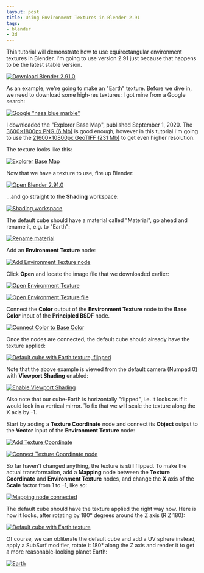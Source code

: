 ```yaml
---
layout: post
title: Using Environment Textures in Blender 2.91
tags:
- blender
- 3d
---
```


This tutorial will demonstrate how to use equirectangular environment textures
in Blender. I'm going to use version 2.91 just because that happens to be the
latest stable version.

[![Download Blender 2.91.0](/images/2020/download-blender-2.91.0.png)](https://www.blender.org/download/)

As an example, we're going to make an "Earth" texture. Before we dive in, we
need to download some high-res textures: I got mine from a Google search:

[![Google "nasa blue marble"](/images/2020/google-search-nasa-blue-marble.png)](https://www.google.com/search?q=nasa+blue+marble)

I downloaded the "Explorer Base Map", published September 1, 2020. The
[3600×1800px PNG (6 Mb)](https://visibleearth.nasa.gov/images/147190/explorer-base-map/147191l)
is good enough, however in this tutorial I'm going to use the
[21600×10800px GeoTIFF (231 Mb)](https://visibleearth.nasa.gov/images/147190/explorer-base-map/147192l)
to get even higher resolution.

The texture looks like this:

[![Explorer Base Map](/images/2020/eo-base-2020-clean-720x360.jpg)](https://visibleearth.nasa.gov/collection/1484/blue-marble)

Now that we have a texture to use, fire up Blender:

[![Open Blender 2.91.0](/images/2020/open-blender-2.91.0.png)](/images/2020/open-blender-2.91.0.png)

…and go straight to the **Shading** workspace:

[![Shading workspace](/images/2020/shading-workspace.png)](/images/2020/shading-workspace.png)

The default cube should have a material called "Material", go ahead and rename
it, e.g. to "Earth":

[![Rename material](/images/2020/rename-material.png)](/images/2020/rename-material.png)

Add an **Environment Texture** node:

[![Add Environment Texture node](/images/2020/add-environment-texture.png)](/images/2020/add-environment-texture.png)

Click **Open** and locate the image file that we downloaded earlier:

[![Open Environment Texture](/images/2020/open-environment-texture.png)](/images/2020/open-environment-texture.png)

[![Open Environment Texture file](/images/2020/open-environment-texture-file.png)](/images/2020/open-environment-texture-file.png)

Connect the **Color** output of the **Environment Texture** node to the **Base
Color** input of the **Principled BSDF** node.

[![Connect Color to Base Color](/images/2020/connect-color-to-base-color.png)](/images/2020/connect-color-to-base-color.png)

Once the nodes are connected, the default cube should already have the texture
applied:

[![Default cube with Earth texture, flipped](/images/2020/cube-with-earth-texture-flipped.png)](/images/2020/cube-with-earth-texture-flipped.png)

Note that the above example is viewed from the default camera (Numpad 0) with
**Viewport Shading** enabled:

[![Enable Viewport Shading](/images/2020/enable-viewport-shading.png)](/images/2020/enable-viewport-shading.png)

Also note that our cube-Earth is horizontally "flipped", i.e. it looks as if it
would look in a vertical mirror. To fix that we will scale the texture along
the X axis by -1.

Start by adding a **Texture Coordinate** node and connect its **Object** output
to the **Vector** input of the **Environment Texture** node:

[![Add Texture Coordinate](/images/2020/add-texture-coordinate.png)](/images/2020/add-texture-coordinate.png)

[![Connect Texture Coordinate node](/images/2020/connect-texture-coordinate.png)](/images/2020/connect-texture-coordinate.png)

So far haven't changed anything, the texture is still flipped. To make the
actual transformation, add a **Mapping** node between the **Texture
Coordinate** and **Environment Texture** nodes, and change the **X** axis of
the **Scale** factor from 1 to -1, like so:

[![Mapping node connected](/images/2020/mapping-node-connected.png)](/images/2020/mapping-node-connected.png)

The default cube should have the texture applied the right way now. Here is how
it looks, after rotating by 180° degrees around the Z axis (R Z 180):

[![Default cube with Earth texture](/images/2020/cube-with-earth-texture.png)](/images/2020/cube-with-earth-texture.png)

Of course, we can obliterate the default cube and add a UV sphere instead,
apply a SubSurf modifier, rotate it 180° along the Z axis and render it to get
a more reasonable-looking planet Earth:

[![Earth](/images/2020/earth-sphere-r-180.png)](/images/2020/earth-sphere-r-180.png)
